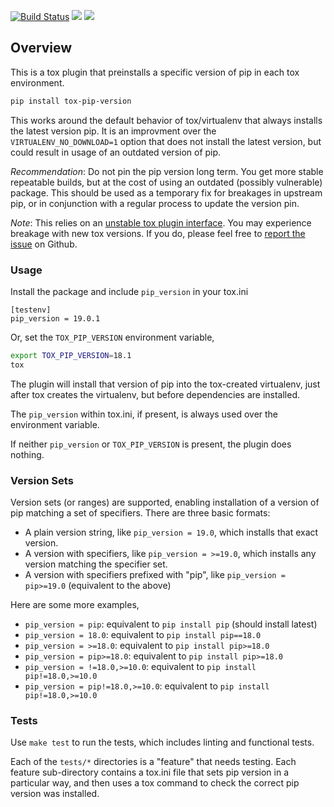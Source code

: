 [![Build Status](https://travis-ci.com/pglass/tox-pip-version.svg?branch=master)](https://travis-ci.com/pglass/tox-pip-version)
![](https://img.shields.io/pypi/v/tox-pip-version.svg)
![](https://img.shields.io/pypi/pyversions/tox-pip-version.svg)

Overview
--------

This is a tox plugin that preinstalls a specific version of pip in each tox
environment.

```bash
pip install tox-pip-version
```

This works around the default behavior of tox/virtualenv that always installs
the latest version pip. It is an improvment over the `VIRTUALENV_NO_DOWNLOAD=1`
option that does not install the latest version, but could result in usage of
an outdated version of pip.

*Recommendation*: Do not pin the pip version long term. You get more stable
repeatable builds, but at the cost of using an outdated (possibly vulnerable)
package. This should be used as a temporary fix for breakages in upstream pip,
or in conjunction with a regular process to update the version pin.

*Note*: This relies on an [unstable tox plugin interface](
https://tox.readthedocs.io/en/latest/plugins.html#tox.hookspecs.tox_testenv_create).
You may experience breakage with new tox versions. If you do, please feel
free to [report the issue](https://github.com/pglass/tox-pip-version/issues/new)
on Github.

### Usage

Install the package and include `pip_version` in your tox.ini

```tox
[testenv]
pip_version = 19.0.1
```

Or, set the `TOX_PIP_VERSION` environment variable,

```bash
export TOX_PIP_VERSION=18.1
tox
```

The plugin will install that version of pip into the tox-created virtualenv,
just after tox creates the virtualenv, but before dependencies are installed.

The `pip_version` within tox.ini, if present, is always used over the
environment variable.

If neither `pip_version` or `TOX_PIP_VERSION` is present, the plugin does
nothing.

### Version Sets

Version sets (or ranges) are supported, enabling installation of a version of
pip matching a set of specifiers. There are three basic formats:

- A plain version string, like `pip_version = 19.0`, which installs that exact
  version.
- A version with specifiers, like `pip_version = >=19.0`, which installs any
  version matching the specifier set.
- A version with specifiers prefixed with "pip", like
  `pip_version = pip>=19.0` (equivalent to the above)

Here are some more examples,

- `pip_version = pip`: equivalent to `pip install pip` (should install latest)
- `pip_version = 18.0`: equivalent to `pip install pip==18.0`
- `pip_version = >=18.0`: equivalent to `pip install pip>=18.0`
- `pip_version = pip>=18.0`: equivalent to `pip install pip>=18.0`
- `pip_version = !=18.0,>=10.0`: equivalent to `pip install pip!=18.0,>=10.0`
- `pip_version = pip!=18.0,>=10.0`: equivalent to `pip install pip!=18.0,>=10.0`

### Tests

Use `make test` to run the tests, which includes linting and functional tests.

Each of the `tests/*` directories is a "feature" that needs testing. Each
feature sub-directory contains a tox.ini file that sets pip version in a
particular way, and then uses a tox command to check the correct pip version
was installed.
